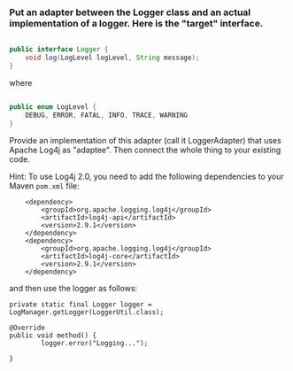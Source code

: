 ### Put an adapter between the Logger class and an actual implementation of a logger. Here is the "target" interface.

```java

public interface Logger {
    void log(LogLevel logLevel, String message);
}
```

where
```java

public enum LogLevel {
    DEBUG, ERROR, FATAL, INFO, TRACE, WARNING
}
```

Provide an implementation of this adapter (call it LoggerAdapter) that uses Apache Log4j as "adaptee". Then connect the whole thing to your existing code.

Hint: To use Log4j 2.0, you need to add the following dependencies to your Maven `pom.xml` file:

        <dependency>
            <groupId>org.apache.logging.log4j</groupId>
            <artifactId>log4j-api</artifactId>
            <version>2.9.1</version>
        </dependency>
        <dependency>
            <groupId>org.apache.logging.log4j</groupId>
            <artifactId>log4j-core</artifactId>
            <version>2.9.1</version>
        </dependency>

and then use the logger as follows:

    private static final Logger logger = LogManager.getLogger(LoggerUtil.class);

    @Override
    public void method() {
            logger.error("Logging...");

    }